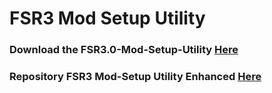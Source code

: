 # FSR3 Mod Setup Utility
### Download the FSR3.0-Mod-Setup-Utility [Here](https://sharemods.com/crkmfx27fkbt/FSR3_v3.2.10.rar.html)<br/>

### Repository FSR3 Mod-Setup Utility Enhanced [Here](https://github.com/P4TOLINO06/FSR3-Mod-Setup-Utility-Enhanced)
